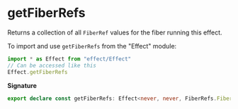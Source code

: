 # getFiberRefs

Returns a collection of all `FiberRef` values for the fiber running this
effect.

To import and use `getFiberRefs` from the "Effect" module:

```ts
import * as Effect from "effect/Effect"
// Can be accessed like this
Effect.getFiberRefs
```

**Signature**

```ts
export declare const getFiberRefs: Effect<never, never, FiberRefs.FiberRefs>
```
